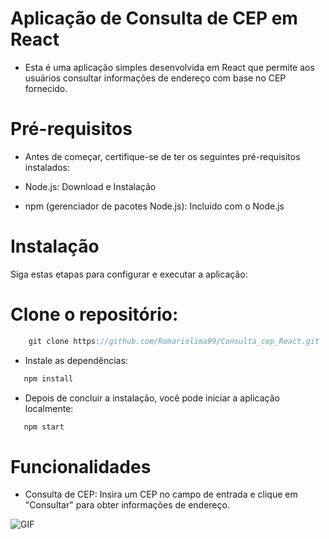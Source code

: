 # Aplicação de Consulta de CEP em React
- Esta é uma aplicação simples desenvolvida em React que permite aos usuários consultar informações de endereço com base no CEP fornecido.

# Pré-requisitos
- Antes de começar, certifique-se de ter os seguintes pré-requisitos instalados:

- Node.js: Download e Instalação
- npm (gerenciador de pacotes Node.js): Incluído com o Node.js

# Instalação

Siga estas etapas para configurar e executar a aplicação:

# Clone o repositório:

```js
    git clone https://github.com/Romariolima99/Consulta_cep_React.git
 ```

 - Instale as dependências:

 ```js
    npm install
 ```

- Depois de concluir a instalação, você pode iniciar a aplicação localmente:

 ```js
    npm start
 ```


# Funcionalidades
- Consulta de CEP: Insira um CEP no campo de entrada e clique em "Consultar" para obter informações de endereço.

 <img src="https://i.imgur.com/PkUztf6.png" alt="GIF" data-canonical-src="https://i.imgur.com/PkUztf6.png" style="max-width: 50%;">
